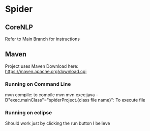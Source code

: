 # Spider

## CoreNLP
Refer to Main Branch for instructions 

## Maven 
Project uses Maven 
Download here: https://maven.apache.org/download.cgi

### Running on Command Line 
mvn compile: to compile 
mvn mvn exec:java -D"exec.mainClass"="spiderProject.{class file name}": To execute file 

### Running on eclipse 
Should work just by clicking the run button I believe 
